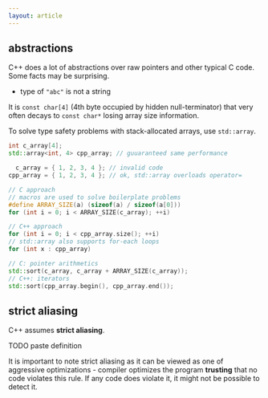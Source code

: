 ```yaml
---
layout: article
---
```


## abstractions

C++ does a lot of abstractions over raw pointers and other typical C code. Some facts may be surprising.

- type of `"abc"` is not a string

It is `const char[4]` (4th byte occupied by hidden null-terminator) that very often decays to `const char*` losing array size information.

To solve type safety problems with stack-allocated arrays, use `std::array`.

```c++
int c_array[4];
std::array<int, 4> cpp_array; // guuaranteed same performance

  c_array = { 1, 2, 3, 4 }; // invalid code
cpp_array = { 1, 2, 3, 4 }; // ok, std::array overloads operator=

// C approach
// macros are used to solve boilerplate problems
#define ARRAY_SIZE(a) (sizeof(a) / sizeof(a[0]))
for (int i = 0; i < ARRAY_SIZE(c_array); ++i)

// C++ approach
for (int i = 0; i < cpp_array.size(); ++i)
// std::array also supports for-each loops
for (int x : cpp_array)

// C: pointer arithmetics
std::sort(c_array, c_array + ARRAY_SIZE(c_array));
// C++: iterators
std::sort(cpp_array.begin(), cpp_array.end());
```

## strict aliasing

C++ assumes **strict aliasing**.

TODO paste definition

It is important to note strict aliasing as it can be viewed as one of aggressive optimizations - compiler optimizes the program **trusting** that no code violates this rule. If any code does violate it, it might not be possible to detect it.